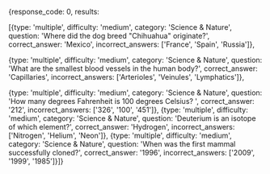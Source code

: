 {response_code: 0, 
results: 

[{type: 'multiple', 
difficulty: 'medium', 
category: 'Science &amp; Nature', 
question: 'Where did the dog breed &quot;Chihuahua&quot; originate?', 
correct_answer: 'Mexico', 
incorrect_answers: ['France', 'Spain', 'Russia']}, 

{type: 'multiple', 
difficulty: 'medium', 
category: 'Science &amp; Nature', 
question: 'What are the smallest blood vessels in the human body?', 
correct_answer: 'Capillaries', 
incorrect_answers: ['Arterioles', 'Veinules', 'Lymphatics']}, 

{type: 'multiple', difficulty: 'medium', category: 'Science &amp; Nature', question: 'How many degrees Fahrenheit is 100 degrees Celsius? ', correct_answer: '212', incorrect_answers: ['326', '100', '451']}, {type: 'multiple', difficulty: 'medium', category: 'Science &amp; Nature', question: 'Deuterium is an isotope of which element?', correct_answer: 'Hydrogen', incorrect_answers: ['Nitrogen', 'Helium', 'Neon']}, {type: 'multiple', difficulty: 'medium', category: 'Science &amp; Nature', question: 'When was the first mammal successfully cloned?', correct_answer: '1996', incorrect_answers: ['2009', '1999', '1985']}]}